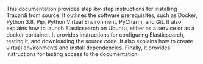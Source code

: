 This documentation provides step-by-step instructions for installing Tracardi from source. It outlines the software
prerequisites, such as Docker, Python 3.8, Pip, Python Virtual Environment, PyCharm, and Git. It also explains how to
launch Elasticsearch on Ubuntu, either as a service or as a docker container. It provides instructions for configuring
Elasticsearch, testing it, and downloading the source code. It also explains how to create virtual environments and
install dependencies. Finally, it provides instructions for testing access to the documentation.
